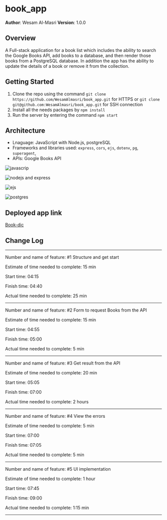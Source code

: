 # book_app

**Author**: Wesam Al-Masri
**Version**: 1.0.0

## Overview

A Full-stack application for a book list which includes the ability to search the Google Books API, add books to a database, and then render those books from a PostgreSQL database. In addition the app has the ability to update the details of a book or remove it from the collection.

## Getting Started

1. Clone the repo using the command `git clone https://github.com/WesamAlmasri/book_app.git` for HTTPS or  `git clone git@github.com:WesamAlmasri/book_app.git` for SSH connection
2. Install all the needs packages by `npm install`
3. Run the server by entering the command `npm start`

## Architecture

- Lnaguage: JavaScript with Node.js, postgreSQL
- Frameworks and libraries used: `express`, `cors`, `ejs`,  `dotenv`, `pg`, `superagent`,
- APIs: Google Books API

![javascrip](https://camo.githubusercontent.com/70af7d849226bbfced08e4510d3b0dc5cc6a38b3415abee253ec233286e5f66f/68747470733a2f2f6c68342e676f6f676c6575736572636f6e74656e742e636f6d2f686b614e467778315039314636425173762d4f56642d432d68344743784c4f67675a3969724f4545576e6a4d69667a53376a717a77666a3650775554614a367955635a304f75655275695a515252587771515775486369775a5a6d686c30634179486766494f792d544146336d33766f623135497142535f765a5955546c615f313337594e657276733341)

![nodejs and express](https://camo.githubusercontent.com/9ade6b7daaddeb7387dd09693e0295b264be4c6e520487cc2ccf37c05c6d6c4a/68747470733a2f2f6c68332e676f6f676c6575736572636f6e74656e742e636f6d2f466b3137487533757550455a464841583847486141544b3770796d645851464a4b35733769322d4e62794275464a73455f324f55517432627737672d3269423439657453757874357546533671514b4279364a746f4b35507132694f657567726f77316f5f725536574761315077574b687565304345685f5943574d4249724a7a6c6e6238366972534763)

![ejs](https://images.g2crowd.com/uploads/product/image/social_landscape/social_landscape_f9dd821cb48125c63c64b6f5c7552372/ejs.png)

![postgres](https://camo.githubusercontent.com/f80a0890f0522bd1be4e42725b8b0d2baeea1c59ac3fbefec65d87aef367ad7b/68747470733a2f2f6c68332e676f6f676c6575736572636f6e74656e742e636f6d2f5f53452d626b47626d5544483041365643746a3152386652533948575962374f5f5a39537267555f52384841654d52624469734a6968317744583559485053576e31772d5a2d6375794d6a6f6e65546e6c4a6d6e374d7835746d585368423055734c676f6739306f446c31676e39632d31453838706a476734364a3079364345786d494253774d47413951)

## Deployed app link

[Book-dic](https://book-dict.herokuapp.com)

## Change Log

<!-- Use this area to document the iterative changes made to your application as each feature is successfully implemented. Use time stamps. Here's an examples:

01-01-2001 4:59pm - Application now has a fully-functional express server, with GET and POST routes for the book resource.

## Credits and Collaborations
<!-- Give credit (and a link) to other people or resources that helped you build this application. -->

---

Number and name of feature: #1 Structure and get start

Estimate of time needed to complete: 15 min

Start time: 04:15

Finish time: 04:40

Actual time needed to complete: 25 min

---

Number and name of feature: #2 Form to request Books from the API

Estimate of time needed to complete: 15 min

Start time: 04:55

Finish time: 05:00

Actual time needed to complete: 5 min

---

Number and name of feature: #3 Get result from the API

Estimate of time needed to complete: 20 min

Start time: 05:05

Finish time: 07:00

Actual time needed to complete: 2 hours

---

Number and name of feature: #4 View the errors

Estimate of time needed to complete: 5 min

Start time: 07:00

Finish time: 07:05

Actual time needed to complete: 5 min

---

Number and name of feature: #5 UI implementation

Estimate of time needed to complete: 1 hour

Start time: 07:45

Finish time: 09:00

Actual time needed to complete: 1:15 min

---
